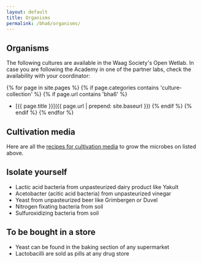 ```yaml
---
layout: default
title: Organisms
permalink: /bha6/organisms/
---
```


## Organisms

The following cultures are available in the Waag Society's Open Wetlab. In case you are following the Academy in one of the partner labs, check the availability with your coordinator:

{% for page in site.pages %}
{% if page.categories contains 'culture-collection' %}
{% if page.url contains 'bha6' %}
* [{{ page.title }}]({{ page.url | prepend: site.baseurl }})
{% endif %}
{% endif %}
{% endfor %}

## Cultivation media
Here are all the [recipes for cultivation media](/bha6/cultivation-media/) to grow the microbes on listed above.

## Isolate yourself

* Lactic acid bacteria from unpasteurized dairy product like Yakult
* Acetobacter (acitic acid bacteria) from unpasteurized vinegar
* Yeast from unpasteurized beer like Grimbergen or Duvel
* Nitrogen fixating bacteria from soil
* Sulfuroxidizing bacteria from soil

## To be bought in a store

* Yeast can be found in the baking section of any supermarket
* Lactobacilli are sold as pills at any drug store
